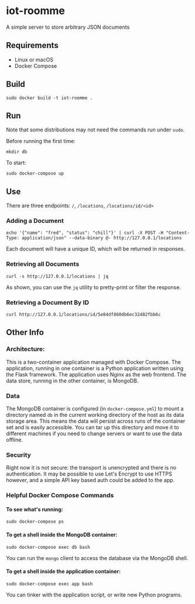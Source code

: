# iot-roomme

A simple server to store arbitrary JSON documents

## Requirements

- Linux or macOS
- Docker Compose

## Build

    sudo docker build -t iot-roomme . 

## Run

Note that some distributions may not need the commands run under `sudo`.

Before running the first time:

    mkdir db
    
To start:

    sudo docker-compose up
   
## Use

There are three endpoints: `/`, `/locations`, `/locations/id/<id>`

### Adding a Document

    echo '{"name": "fred", "status": "chill"}' | curl -X POST -H "Content-Type: application/json" --data-binary @- http://127.0.0.1/locations
    
Each document will have a unique ID, which will be returned in responses.

### Retrieving all Documents

    curl -s http://127.0.0.1/locations | jq 

As shown, you can use the `jq` utility to pretty-print or filter the response.

### Retrieving a Document By ID

    curl http://127.0.0.1/locations/id/5e84df860db6ec32402fbb6c
    
## Other Info

### Architecture:

This is a two-container application managed with Docker Compose. The application,
running in one container is a Python application written using the Flask framework.
The application uses Nginx as the web frontend. The data store, running in the other
container, is MongoDB.

### Data

The MongoDB container is configured (in `docker-compose.yml`) to mount a directory
named `db` in the current working directory of the host as its data storage area.
This means the data will persist across runs of the container set and is easily
accessible. You can tar up this directory and move it to different machines if you
need to change servers or want to use the data offline.

### Security

Right now it is not secure: the transport is unencrypted and there is no authentication.
It may be possible to use Let's Encrypt to use HTTPS however, and a simple API key based
auth could be added to the app.

### Helpful Docker Compose Commands

#### To see what's running:

    sudo docker-compose ps
    
#### To get a shell inside the MongoDB container:

    sudo docker-compose exec db bash

You can run the `mongo` client to access the database via the MongoDB shell.
 
#### To get a shell inside the application container:
 
    sudo docker-compose exec app bash
 
You can tinker with the application script, or write new Python programs. 

